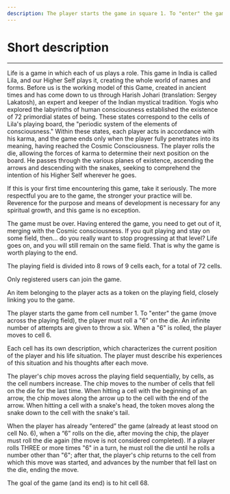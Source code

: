 ```yaml
---
description: The player starts the game in square 1. To "enter" the game (move across the playing field), the player must roll a "6" on the die. An infinite number of attempts are given to throw a six. When a "6" is rolled, the player moves to cell 6.
---
```


# Short description

---

Life is a game in which each of us plays a role. This game in India is called Lila, and our Higher Self plays it, creating the whole world of names and forms. Before us is the working model of this Game, created in ancient times and has come down to us through Harish Johari (translation: Sergey Lakatosh), an expert and keeper of the Indian mystical tradition. Yogis who explored the labyrinths of human consciousness established the existence of 72 primordial states of being. These states correspond to the cells of Lila's playing board, the "periodic system of the elements of consciousness." Within these states, each player acts in accordance with his karma, and the game ends only when the player fully penetrates into its meaning, having reached the Cosmic Consciousness. The player rolls the die, allowing the forces of karma to determine their next position on the board. He passes through the various planes of existence, ascending the arrows and descending with the snakes, seeking to comprehend the intention of his Higher Self wherever he goes.

If this is your first time encountering this game, take it seriously. The more respectful you are to the game, the stronger your practice will be. Reverence for the purpose and means of development is necessary for any spiritual growth, and this game is no exception.

The game must be over. Having entered the game, you need to get out of it, merging with the Cosmic consciousness. If you quit playing and stay on some field, then… do you really want to stop progressing at that level? Life goes on, and you will still remain on the same field. That is why the game is worth playing to the end.

The playing field is divided into 8 rows of 9 cells each, for a total of 72 cells.

Only registered users can join the game.

An item belonging to the player acts as a token on the playing field, closely linking you to the game.

The player starts the game from cell number 1. To "enter" the game (move across the playing field), the player must roll a "6" on the die. An infinite number of attempts are given to throw a six. When a "6" is rolled, the player moves to cell 6.

Each cell has its own description, which characterizes the current position of the player and his life situation. The player must describe his experiences of this situation and his thoughts after each move.

The player's chip moves across the playing field sequentially, by cells, as the cell numbers increase. The chip moves to the number of cells that fell on the die for the last time. When hitting a cell with the beginning of an arrow, the chip moves along the arrow up to the cell with the end of the arrow. When hitting a cell with a snake's head, the token moves along the snake down to the cell with the snake's tail.

When the player has already “entered” the game (already at least stood on cell No. 6), when a “6” rolls on the die, after moving the chip, the player must roll the die again (the move is not considered completed). If a player rolls THREE or more times "6" in a turn, he must roll the die until he rolls a number other than "6"; after that, the player's chip returns to the cell from which this move was started, and advances by the number that fell last on the die, ending the move.

The goal of the game (and its end) is to hit cell 68.

